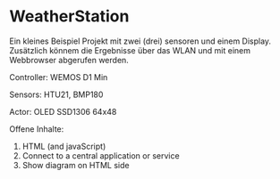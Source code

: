 # WeatherStation
Ein kleines Beispiel Projekt mit zwei (drei) sensoren und einem Display.
Zusätzlich könnem die Ergebnisse über das WLAN und mit einem Webbrowser abgerufen werden.

Controller:     WEMOS D1 Min

Sensors:        HTU21, BMP180

Actor:          OLED SSD1306 64x48


Offene Inhalte: 
1. HTML (and javaScript)  
2. Connect to a central application or service
3. Show diagram on HTML side
